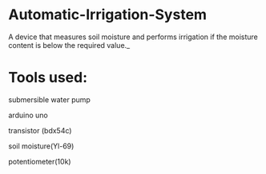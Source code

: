 # Automatic-Irrigation-System

A device that measures soil moisture and performs irrigation if the moisture content is below the required value._

# Tools used:

submersible water pump

arduino uno

transistor (bdx54c)

soil moisture(Yl-69)

potentiometer(10k)
